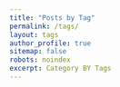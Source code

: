 ```yaml
---
title: "Posts by Tag"
permalink: /tags/
layout: tags
author_profile: true
sitemap: false
robots: noindex
excerpt: Category BY Tags
---
```

